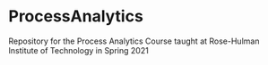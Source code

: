 # ProcessAnalytics
Repository for the Process Analytics Course taught at Rose-Hulman Institute of Technology in Spring 2021
